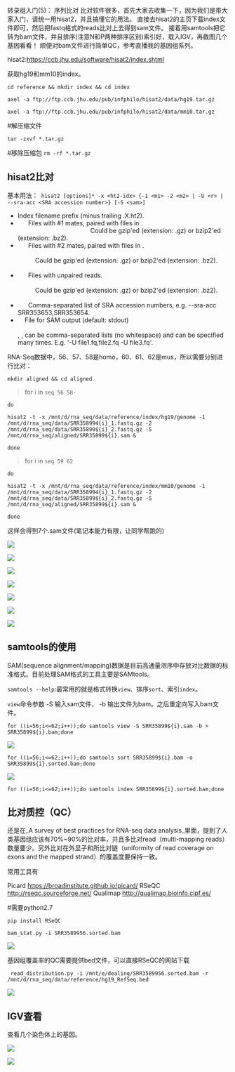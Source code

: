 转录组入门(5)： 序列比对
比对软件很多，首先大家去收集一下，因为我们是带大家入门，请统一用hisat2，并且搞懂它的用法。
直接去hisat2的主页下载index文件即可，然后把fastq格式的reads比对上去得到sam文件。
接着用samtools把它转为bam文件，并且排序(注意N和P两种排序区别)索引好，载入IGV，再截图几个基因看看！
顺便对bam文件进行简单QC，参考直播我的基因组系列。

hisat2:https://ccb.jhu.edu/software/hisat2/index.shtml

获取hg19和mm10的index。

`cd reference && mkdir index && cd index`

`axel -a ftp://ftp.ccb.jhu.edu/pub/infphilo/hisat2/data/hg19.tar.gz`

`axel -a ftp://ftp.ccb.jhu.edu/pub/infphilo/hisat2/data/mm10.tar.gz`

#解压缩文件

`tar -zxvf *.tar.gz`

#移除压缩包
`rm -rf *.tar.gz`

hisat2比对
-----------

基本用法：` hisat2 [options]* -x <ht2-idx> {-1 <m1> -2 <m2> | -U <r> | --sra-acc <SRA accession number>} [-S <sam>]`

* <ht2-idx>  Index filename prefix (minus trailing .X.ht2).                                                                
* <m1>       Files with #1 mates, paired with files in <m2>.                                                                                            Could be gzip'ed (extension: .gz) or bzip2'ed (extension: .bz2).                                              
* <m2>       Files with #2 mates, paired with files in <m1>.                                                                            
            Could be gzip'ed (extension: .gz) or bzip2'ed (extension: .bz2).                                             
* <r>        Files with unpaired reads.                                                                                                
           Could be gzip'ed (extension: .gz) or bzip2'ed (extension: .bz2).                                             
* <SRA accession number>        Comma-separated list of SRA accession numbers, e.g. --sra-acc SRR353653,SRR353654.        
* <sam>      File for SAM output (default: stdout)                                                                                       
<m1>, <m2>, <r> can be comma-separated lists (no whitespace) and can be specified many times.  E.g. '-U file1.fq,file2.fq -U file3.fq'.

RNA-Seq数据中，56、57、58是homo，60、61、62是mus，所以需要分别进行比对：

`mkdir aligned && cd aligned`

>for i in `seq 56 58· `

`do`

`hisat2 -t -x /mnt/d/rna_seq/data/reference/index/hg19/genome -1 /mnt/d/rna_seq/data/SRR358994{i}_1.fastq.gz -2 /mnt/d/rna_seq/data/SRR35899${i}_2.fastq.gz -S /mnt/d/rna_seq/aligned/SRR35899${i}.sam &`

`done`

>for i in `seq 59 62` 

`do `

`hisat2 -t -x /mnt/d/rna_seq/data/reference/index/mm10/genome -1 /mnt/d/rna_seq/data/SRR358994{i}_1.fastq.gz -2 /mnt/d/rna_seq/data/SRR35899${i}_2.fastq.gz -S /mnt/d/rna_seq/aligned/SRR35899${i}.sam &`

`done`

这样会得到7个.sam文件(笔记本能力有限，让同学帮跑的)

![](https://github.com/CLDIAO/learning-RNA-Seq/blob/master/graph/5/30.png)

![](https://github.com/CLDIAO/learning-RNA-Seq/blob/master/graph/5/31.png)

![](https://github.com/CLDIAO/learning-RNA-Seq/blob/master/graph/5/32.png)

![](https://github.com/CLDIAO/learning-RNA-Seq/blob/master/graph/5/33.png)

![](https://github.com/CLDIAO/learning-RNA-Seq/blob/master/graph/5/34.png)

![](https://github.com/CLDIAO/learning-RNA-Seq/blob/master/graph/5/35.png)

![](https://github.com/CLDIAO/learning-RNA-Seq/blob/master/graph/5/36.png)

samtools的使用
---------

SAM(sequence alignment/mapping)数据是目前高通量测序中存放对比数据的标准格式。目前处理SAM格式的工具主要是SAMtools。

`samtools --help`:最常用的就是格式转换`view`、排序`sort`、索引`index`。

`view`命令参数 -S 输入sam文件， -b 输出文件为bam。之后重定向写入bam文件。

`for ((i=56;i<=62;i++));do samtools view -S SRR35899${i}.sam -b > SRR35899${i}.bam;done`

![](https://github.com/CLDIAO/learning-RNA-Seq/blob/master/graph/5/41.JPG)

`for ((i=56;i<=62;i++));do samtools sort SRR35899${i}.bam -o SRR35899${i}.sorted.bam;done`

![](https://github.com/CLDIAO/learning-RNA-Seq/blob/master/graph/5/62.JPG)

`for ((i=56;i<=62;i++));do samtools index SRR35899${i}.sorted.bam;done`

比对质控（QC）
------

还是在_A survey of best practices for RNA-seq data analysis_里面，提到了人类基因组应该有70%~90%的比对率，并且多比对read（multi-mapping reads）数量要少。另外比对在外显子和所比对链（uniformity of read coverage on exons and the mapped strand）的覆盖度要保持一致。

常用工具有

Picard https://broadinstitute.github.io/picard/
RSeQC http://rseqc.sourceforge.net/
Qualimap http://qualimap.bioinfo.cipf.es/

#需要python2.7

`pip install RSeQC`

`bam_stat.py -i SRR3589956.sorted.bam`

![](https://github.com/CLDIAO/learning-RNA-Seq/blob/master/graph/5/43.JPG)

基因组覆盖率的QC需要提供bed文件，可以直接RSeQC的网站下载

` read_distribution.py -i /mnt/e/dealing/SRR3589956.sorted.bam -r /mnt/d/rna_seq/data/reference/hg19_RefSeq.bed`

![](https://github.com/CLDIAO/learning-RNA-Seq/blob/master/graph/5/46.JPG)

IGV查看
-----------

查看几个染色体上的基因。

![](https://github.com/CLDIAO/learning-RNA-Seq/blob/master/graph/5/44.JPG)

![](https://github.com/CLDIAO/learning-RNA-Seq/blob/master/graph/5/45.JPG)
